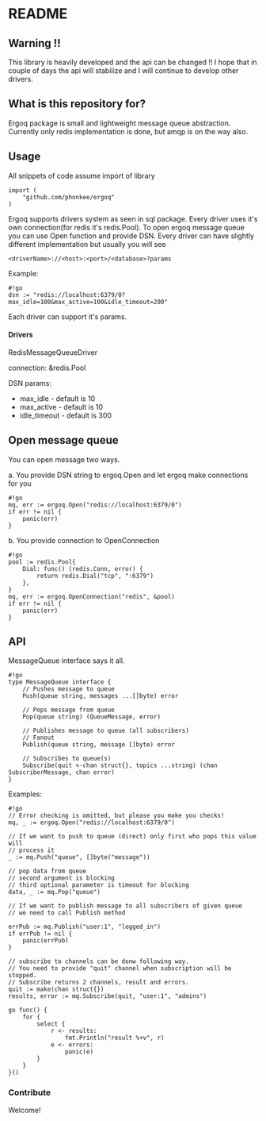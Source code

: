 # README #

## Warning !! ##
This library is heavily developed and the api can be changed !! 
I hope that in couple of days the api will stabilize and I will continue
to develop other drivers.


## What is this repository for? ##

Ergoq package is small and lightweight message queue abstraction.
Currently only redis implementation is done, but amqp is on the way also.


## Usage ##

All snippets of code assume import of library

	import (
		"github.com/phonkee/ergoq"
	)


Ergoq supports drivers system as seen in sql package. Every driver uses it's own connection(for redis it's redis.Pool).
To open ergoq message queue you can use Open function and provide DSN. 
Every driver can have slightly different implementation but usually you will see

	<driverName>://<host>:<port>/<database>?params

Example:

```
#!go
dsn := "redis://localhost:6379/0?max_idle=100&max_active=100&idle_timeout=200"
```

Each driver can support it's params. 

#### Drivers ####

RedisMessageQueueDriver

connection: &redis.Pool

DSN params:

* max_idle - default is 10
* max_active - default is 10
* idle_timeout - default is 300




## Open message queue ##

You can open message two ways. 

a. You provide DSN string to ergoq.Open and let ergoq make connections for you

```
#!go
mq, err := ergoq.Open("redis://localhost:6379/0")
if err != nil {
	panic(err)
}
```

b. You provide connection to OpenConnection

```
#!go
pool := redis.Pool{
	Dial: func() (redis.Conn, error) {
		return redis.Dial("tcp", ":6379")
	},
}
mq, err := ergoq.OpenConnection("redis", &pool)
if err != nil {
	panic(err)
}
```

## API ##

MessageQueue interface says it all.

```
#!go
type MessageQueue interface {
	// Pushes message to queue
	Push(queue string, messages ...[]byte) error

	// Pops message from queue
	Pop(queue string) (QueueMessage, error)

	// Publishes message to queue (all subscribers)
	// Fanout
	Publish(queue string, message []byte) error

	// Subscribes to queue(s)
	Subscribe(quit <-chan struct{}, topics ...string) (chan SubscriberMessage, chan error)
}
```


Examples:

```
#!go
// Error checking is omitted, but please you make you checks!
mq, _ := ergoq.Open("redis://localhost:6379/0")

// If we want to push to queue (direct) only first who pops this value will
// process it
_ := mq.Push("queue", []byte("message"))

// pop data from queue
// second argument is blocking
// third optional parameter is timeout for blocking
data, _ := mq.Pop("queue")

// If we want to publish message to all subscribers of given queue
// we need to call Publish method

errPub := mq.Publish("user:1", "logged_in")
if errPub != nil {
	panic(errPub)
}

// subscribe to channels can be donw following way.
// You need to provide "quit" channel when subscription will be stopped.
// Subscribe returns 2 channels, result and errors.
quit := make(chan struct{})
results, error := mq.Subscribe(quit, "user:1", "admins")

go func() {
	for {
		select {
			r <- results:
				fmt.Println("result %+v", r)
			e <- errors:
				panic(e)
		}
	}
}()
```

### Contribute ###

Welcome!